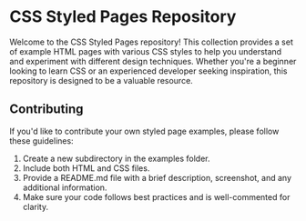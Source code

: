 # CSS Styled Pages Repository

Welcome to the CSS Styled Pages repository! This collection provides a set of example HTML pages with various CSS styles to help you understand and experiment with different design techniques. Whether you're a beginner looking to learn CSS or an experienced developer seeking inspiration, this repository is designed to be a valuable resource.

## Contributing
If you'd like to contribute your own styled page examples, please follow these guidelines:

1. Create a new subdirectory in the examples folder.
2. Include both HTML and CSS files.
3. Provide a README.md file with a brief description, screenshot, and any additional information.
4. Make sure your code follows best practices and is well-commented for clarity.
